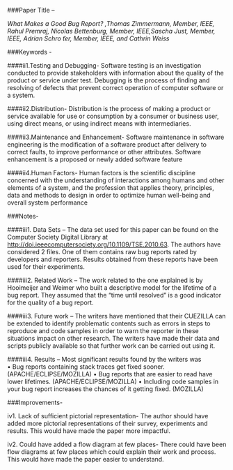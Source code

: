 ###Paper Title – 

*What Makes a Good Bug Report? ,Thomas Zimmermann, Member, IEEE, Rahul Premraj, Nicolas Bettenburg, Member, IEEE,Sascha Just, Member, IEEE, Adrian Schro ̈ter, Member, IEEE, and Cathrin Weiss*

###Keywords - 

####ii1.Testing and Debugging-
 Software testing is an investigation conducted to provide stakeholders with information about the quality of the product or service under test. Debugging is the process of finding and resolving of defects that prevent correct operation of computer software or a system.
 
 ####ii2.Distribution-
 Distribution is the process of making a product or service available for use or consumption by a consumer or business user, using direct means, or using indirect means with intermediaries.

####ii3.Maintenance and Enhancement-
 Software maintenance in software engineering is the modification of a software product after delivery to correct faults, to improve performance or other attributes. Software enhancement is a proposed or newly added software feature

####ii4.Human Factors-
 Human factors is the scientific discipline concerned with the understanding of interactions among humans and other elements of a system, and the profession that applies theory, principles, data and methods to design in order to optimize human well-being and overall system performance

###Notes-  

####iii1. Data Sets – 
The data set used for this paper can be found on the Computer Society Digital Library at http://doi.ieeecomputersociety.org/10.1109/TSE.2010.63. The authors have considered 2 files. One of them contains raw bug reports rated by developers and reporters. Results obtained from these reports have been used for their experiments. 

####iii2. Related Work –
The work related to the one explained is by Hooimeijer and Weimer who built a descriptive model for the lifetime of a bug report. They assumed that the “time until resolved” is a good indicator for the quality of a bug report. 

####iii3. Future work – 
 The writers have mentioned that their CUEZILLA can be extended to identify problematic contents such as errors in steps to reproduce and code samples in order to warn the reporter in these situations impact on other research. The writers have made their data and scripts publicly available so that further work can be carried out using it.

####iii4. Results – 
Most significant results found by the writers was  
•	Bug reports containing stack traces get fixed sooner.
(APACHE/ECLIPSE/MOZILLA)
•	Bug reports that are easier to read have lower
lifetimes. (APACHE/ECLIPSE/MOZILLA)
•	Including code samples in your bug report increases
the chances of it getting fixed. (MOZILLA)

###Improvements-

iv1. Lack of sufficient pictorial representation-
 The author should have added more pictorial representations of their survey, experiments and results. This would have made the paper more impactful.

iv2. Could have added a flow diagram at few places-
 There could have been flow diagrams at few places which could explain their work and process. This would have made the paper easier to understand.


